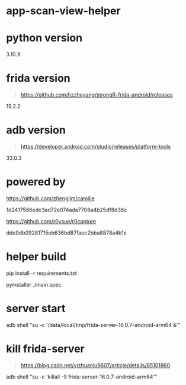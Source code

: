 # app-scan-view-helper

# python version

3.10.X

# frida version

> <https://github.com/hzzheyang/strongR-frida-android/releases>

15.2.2

# adb version

> <https://developer.android.com/studio/releases/platform-tools>

33.0.3

# powered by

<https://github.com/zhengjim/camille>

1d2417586edc3ad72e074ada7708a4b25df8d36c

<https://github.com/r0ysue/r0capture>

dde9db09281715eb636bd87faec2bba8878a4b1e


# helper build

pip install -r requirements.txt

pyinstaller ./main.spec

# server start

adb shell "su -c '/data/local/tmp/frida-server-16.0.7-android-arm64 &'"

# kill frida-server

> <https://blog.csdn.net/yizhuanlu9607/article/details/85101860>

adb shell "su -c 'killall -9 frida-server-16.0.7-android-arm64'"
